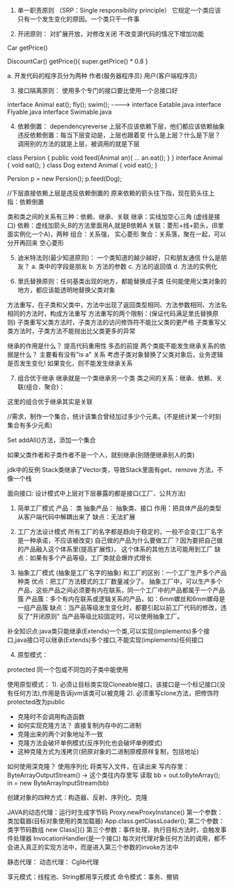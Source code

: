 1. 单一职责原则 （SRP：Single responsibility principle）
它规定一个类应该只有一个发生变化的原因。一个类只干一件事

2. 开闭原则：
对扩展开放，对修改关闭
不改变源代码的情况下增加功能

Car
    getPrice()

DiscountCar()
    getPrice(){
        super.getPrice() * 0.8
    }

a. 开发代码的程序员分为两种
作者(服务器程序员)
用户(客户端程序员)

3. 接口隔离原则：
使用多个专门的接口要比使用一个总接口好

interface Animal
 eat();
 fly();
 swim();
 ---->
interface Eatable.java
interface Flyable.java
interface Swimable.java

4. 依赖倒置：
dependencyreverse
上层不应该依赖下层，他们都应该依赖抽象
违反依赖倒置：每当下层变动是，上层也跟着变
什么是上层？什么是下层？ 调用别的方法的就是上层，被调用的就是下层

class Persion {
    public void feed(Animal an){
        ...
        an.eat();
    }
}
interface Animal {
    void eat();
}
class Dog extend Animal {
    void eat();
}

Persion p = new Persion();
p.feed(Dog);

//下层直接依赖上层是违反依赖倒置的
原来依赖的箭头往下指，现在箭头往上指：依赖倒置


类和类之间的关系有三种：依赖、继承、关联
继承：实线加空心三角 (虚线是接口)
依赖：虚线加箭头,B的方法里面用A,就是B依赖A
关联：菱形+线+箭头，(B里面实例化一个A)，两种
    组合：关系强，                          实心菱形
    聚合：关系落，聚在一起，可以分开再回来    空心菱形

5. 迪米特法则(最少知道原则)：
 一个类知道的越少越好，只和朋友通信
 什么是朋友？
 a. 类中的字段是朋友
 b. 方法的参数
 c. 方法的返回值
 d. 方法的实例化

6. 里氏替换原则：任何基类出现的地方，都能替换成子类
任何能使用父类对象的地方，都应该能透明地替换父类对象

方法重写，在子类和父类中，方法中出现了返回类型相同、方法参数相同、方法名相同的方法时，构成方法重写
方法重写的两个限制：(保证代码满足里氏替换原则)
子类重写父类方法时，子类方法的访问修饰符不能比父类的更严格
子类重写父类方法时，子类方法不能抛出比父类更多的异常

继承的作用是什么？
    提高代码重用性
    多态的前提
两个类能不能发生继承关系的依据是什么？
    主要看有没有"is a" 关系
    考虑子类对象替换了父类对象后，业务逻辑是否发生变化! 如果变化，则不能发生继承关系

7. 组合优于继承
继承就是一个类继承另一个类
类之间的关系：继承、依赖、关联(组合、聚合)： 

这里的组合优于继承其实是关联

//需求，制作一个集合，统计该集合曾经加过多少个元素。(不是统计某一个时刻集合有多少元素)

Set addAll()方法，添加一个集合

如果父类作者和子类作者不是一个人，就别继承(别随便继承别人的类)

jdk中的反例 Stack类继承了Vector类，导致Stack里面有get、remove 方法，不像一个栈


面向接口: 设计模式中上层对下层暴露的都是接口(工厂、公共方法)

1. 简单工厂模式
产品： 类
抽象产品： 抽象类、接口
作用：把具体产品的类型从客户端代码中解耦出来了
缺点：无法扩展

2. 工厂方法设计模式
所有工厂的名字都是趋向于稳定的，一般不会变(工厂名字是一种承诺，不应该被改变)
自己做的产品为什么要做工厂？因为要把自己做的产品融入这个体系里(提高扩展性)， 这个体系的其他方法可能用到工厂
缺点：如果有多个产品等级，工厂类就会爆炸式增长


3. 抽象工厂模式 (抽象是工厂名字的抽象)
和工厂的区别：一个工厂生产多个产品种类
优点：把工厂方法模式的工厂数量减少了。
抽象工厂中，可以生产多个产品，这些产品之间必须要有内在联系，同一个工厂中的产品都属于一个产品簇
产品簇：多个有内在联系或逻辑关系的产品，如：6mm螺丝和6mm螺母是一组产品簇
缺点：当产品等级发生变化时，都要引起以前工厂代码的修改，违反了“开闭原则”
当产品等级比较固定时，可以使用抽象工厂。

补全知识点:java类只能继承(Extends)一个类,可以实现(implements)多个接口,java接口可以继承(Extends)多个接口,不能实现(implements)任何接口

4. 原型模式：

protected 同一个包或不同包的子类中能使用

使用原型模式：
1). 必须让目标类实现Cloneable接口，该接口是一个标记接口(没有任何方法),作用是告诉jvm该类可以被克隆
2). 必须重写clone方法，把修饰符protected改为public
- 克隆时不会调用构造函数
- 如何实现克隆方法？ 直接复制内存中的二进制
- 克隆出来的两个对象地址不一致
- 克隆方法会破坏单例模式(反序列化也会破坏单例模式)
- 这种克隆方式为浅拷贝(把原对象的二进制原模原样复制，包括地址)

如何使用深克隆？
使用序列化 将类写入文件，在读出来
写内存里：ByteArrayOutputStream() -> 这个类往内存里写
读取 bb = out.toByteArray();
in = new ByteArrayInputStream(bb)

创建对象的四种方式：构造器、反射、序列化、克隆

JAVA的动态代理：运行时生成字节码
Proxy.newProxyInstance()
第一个参数：类加载器(目标对象使用的类加载器) App.class.getClassLoader();
第二个参数：类字节码数组 new Class[]{}
第三个参数：事件处理，执行目标方法时，会触发事件处理器
InvocationHandler(是一个接口) 每次对代理对象任何方法的调用，都不会进入真正的实现方法中，而是进入第三个参数的invoke方法中

静态代理：
动态代理：
Cglib代理

享元模式：线程池、String都用享元模式
命令模式：事务、撤销